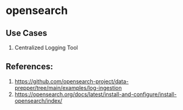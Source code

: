 # opensearch
## Use Cases
1. Centralized Logging Tool
## References:
1. https://github.com/opensearch-project/data-prepper/tree/main/examples/log-ingestion
2. https://opensearch.org/docs/latest/install-and-configure/install-opensearch/index/
